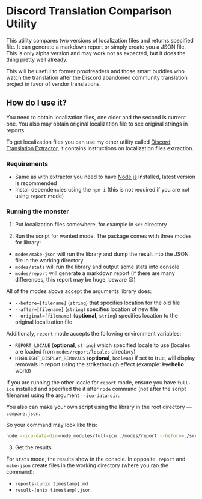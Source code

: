 # Discord Translation Comparison Utility

This utility compares two versions of localization files and returns specified file. It can generate a markdown report or simply create you a JSON file. This is only alpha version and may work not as expected, but it does the thing pretty well already.

This will be useful to former proofreaders and those smart buddies who watch the translation after the Discord abandoned community translation project in favor of vendor translations.

## How do I use it?

You need to obtain localization files, one older and the second is current one. You also may obtain original localization file to see original strings in reports.

To get localization files you can use my other utility called [Discord Translation Extractor](https://github.com/DaFri-Nochiterov/discord-translation-extractor), it contains instructions on localization files extraction.

### Requirements

- Same as with extractor you need to have [Node.js](https://nodejs.org/) installed, latest version is recommended
- Install dependencies using the `npm i` (this is not required if you are not using `report` mode)

### Running the monster

1. Put localization files somewhere, for example in `src` directory

2. Run the script for wanted mode. The package comes with three modes for library:

  - `modes/make-json` will run the library and dump the result into the JSON file in the working directory
  - `modes/stats` will run the library and output some stats into console
  - `modes/report` will generate a markdown report (if there are many differences, this report may be huge, beware 😄)

  All of the modes above accept the arguments library does:

  - `--before=[filename]` (`string`) that specifies location for the old file
  - `--after=[filename]` (`string`) specifies location of new file
  - `--original=[filename]` (**optional**, `string`) specifies location to the original localization file

  Additionaly, `report` mode accepts the following environment variables:

  - `REPORT_LOCALE` (**optional**, `string`) which specified locale to use (locales are loaded from `modes/report/locales` directory)
  - `HIGHLIGHT_DISPLAY_REMOVALS` (**optional**, `boolean`) if set to true, will display removals in report using the strikethrough effect (example: ~~bye~~**hello** world)

  If you are running the other locale for `report` mode, ensure you have `full-icu` installed and specified the it after `node` command (not after the script filename) using the argument `--icu-data-dir`.

  You also can make your own script using the library in the root directory — `compare.json`.

  So your command may look like this:

  ```bash
  node --icu-data-dir=node_modules/full-icu ./modes/report --before=./src/OLD_CLIENT_RU.json --after=./src/CURRENT_CLIENT_RU.json --original=./src/CURRENT_ORIGINAL.json
  ```
3. Get the results

  For `stats` mode, the results show in the console. In opposite, `report` and `make-json` create files in the working directory (where you ran the command):

  - `reports-[unix timestamp].md`
  - `result-[unix timestamp].json`

